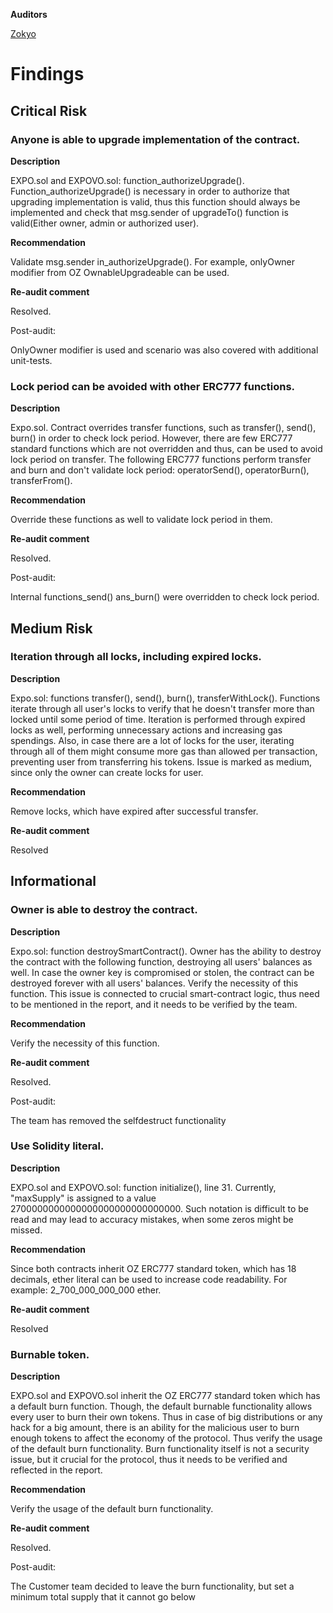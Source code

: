 **Auditors**

[Zokyo](https://x.com/zokyo_io)

# Findings

## Critical Risk

### Anyone is able to upgrade implementation of the contract.
**Description**

EXPO.sol and EXPOVO.sol: function_authorizeUpgrade(). Function_authorizeUpgrade() is necessary in order to authorize that upgrading implementation is valid, thus this function should always be implemented and check that msg.sender of upgradeTo() function is valid(Either owner, admin or authorized user).

**Recommendation**

Validate msg.sender in_authorizeUpgrade(). For example, onlyOwner modifier from OZ OwnableUpgradeable can be used.

**Re-audit comment**

Resolved.

Post-audit:

OnlyOwner modifier is used and scenario was also covered with additional unit-tests.

### Lock period can be avoided with other ERC777 functions.
**Description**

Expo.sol. Contract overrides transfer functions, such as transfer(), send(), burn() in order to check lock period. However, there are few ERC777 standard functions which are not overridden and thus, can be used to avoid lock period on transfer. The following ERC777 functions perform transfer and burn and don't validate lock period: operatorSend(), operatorBurn(), transferFrom().

**Recommendation**

Override these functions as well to validate lock period in them.

**Re-audit comment**

Resolved.

Post-audit:

Internal functions_send() ans_burn() were overridden to check lock period.

## Medium Risk

### Iteration through all locks, including expired locks.
**Description**

Expo.sol: functions transfer(), send(), burn(), transferWithLock(). Functions iterate through all user's locks to verify that he doesn't transfer more than locked until some period of time. Iteration is performed through expired locks as well, performing unnecessary actions and increasing gas spendings. Also, in case there are a lot of locks for the user, iterating through all of them might consume more gas than allowed per transaction, preventing user from transferring his tokens. Issue is marked as medium, since only the owner can create locks for user.

**Recommendation**

Remove locks, which have expired after successful transfer.

**Re-audit comment**

Resolved

## Informational

### Owner is able to destroy the contract.
**Description**

Expo.sol: function destroySmartContract(). Owner has the ability to destroy the contract with the following function, destroying all users' balances as well. In case the owner key is compromised or stolen, the contract can be destroyed forever with all users' balances. Verify the necessity of this function. This issue is connected to crucial smart-contract logic, thus need to be mentioned in the report, and it needs to be verified by the team.

**Recommendation**

Verify the necessity of this function.

**Re-audit comment**

Resolved.

Post-audit:

The team has removed the selfdestruct functionality

### Use Solidity literal.
**Description**

EXPO.sol and EXPOVO.sol: function initialize(), line 31. Currently, "maxSupply" is assigned to a value 2700000000000000000000000000000. Such notation is difficult to be read and may lead to accuracy mistakes, when some zeros might be missed.

**Recommendation**

Since both contracts inherit OZ ERC777 standard token, which has 18 decimals, ether literal can be used to increase code readability. For example: 2_700_000_000_000 ether.

**Re-audit comment**

Resolved

### Burnable token.
**Description**

EXPO.sol and EXPOVO.sol inherit the OZ ERC777 standard token which has a default burn function. Though, the default burnable functionality allows every user to burn their own tokens. Thus in case of big distributions or any hack for a big amount, there is an ability for the malicious user to burn enough tokens to affect the economy of the protocol. Thus verify the usage of the default burn functionality. Burn functionality itself is not a security issue, but it crucial for the protocol, thus it needs to be verified and reflected in the report.

**Recommendation**

Verify the usage of the default burn functionality.

**Re-audit comment**

Resolved.

Post-audit:

The Customer team decided to leave the burn functionality, but set a minimum total supply that it cannot go below
